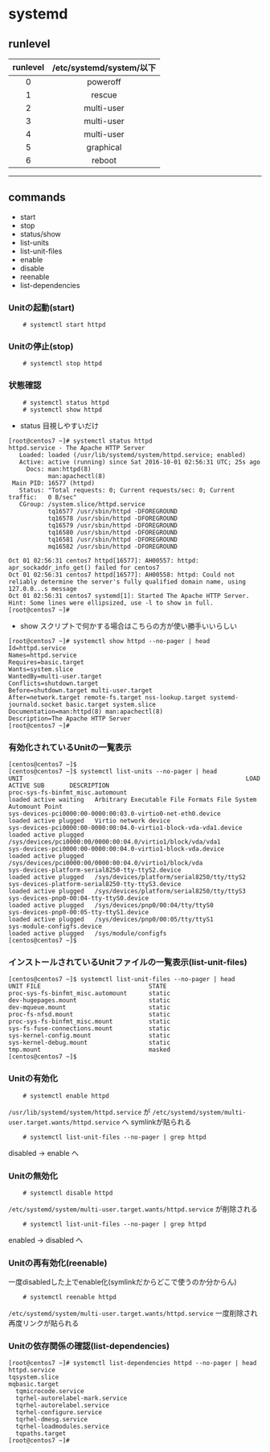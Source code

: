 # systemd

## runlevel
|runlevel|/etc/systemd/system/以下|
|:-:|:-:|
|0|poweroff|
|1|rescue|
|2|multi-user|
|3|multi-user|
|4|multi-user|
|5|graphical|
|6|reboot|

---

## commands
- start
- stop
- status/show
- list-units
- list-unit-files
- enable
- disable
- reenable
- list-dependencies

### Unitの起動(start)
```
    # systemctl start httpd
```

### Unitの停止(stop)
```
    # systemctl stop httpd
```

### 状態確認
```
    # systemctl status httpd
    # systemctl show httpd
```

- status
目視しやすいだけ

```
[root@centos7 ~]# systemctl status httpd
httpd.service - The Apache HTTP Server
   Loaded: loaded (/usr/lib/systemd/system/httpd.service; enabled)
   Active: active (running) since Sat 2016-10-01 02:56:31 UTC; 25s ago
     Docs: man:httpd(8)
           man:apachectl(8)
 Main PID: 16577 (httpd)
   Status: "Total requests: 0; Current requests/sec: 0; Current traffic:   0 B/sec"
   CGroup: /system.slice/httpd.service
           tq16577 /usr/sbin/httpd -DFOREGROUND
           tq16578 /usr/sbin/httpd -DFOREGROUND
           tq16579 /usr/sbin/httpd -DFOREGROUND
           tq16580 /usr/sbin/httpd -DFOREGROUND
           tq16581 /usr/sbin/httpd -DFOREGROUND
           mq16582 /usr/sbin/httpd -DFOREGROUND

Oct 01 02:56:31 centos7 httpd[16577]: AH00557: httpd: apr_sockaddr_info_get() failed for centos7
Oct 01 02:56:31 centos7 httpd[16577]: AH00558: httpd: Could not reliably determine the server's fully qualified domain name, using 127.0.0...s message
Oct 01 02:56:31 centos7 systemd[1]: Started The Apache HTTP Server.
Hint: Some lines were ellipsized, use -l to show in full.
[root@centos7 ~]#
```

- show
スクリプトで何かする場合はこちらの方が使い勝手いいらしい

```
[root@centos7 ~]# systemctl show httpd --no-pager | head
Id=httpd.service
Names=httpd.service
Requires=basic.target
Wants=system.slice
WantedBy=multi-user.target
Conflicts=shutdown.target
Before=shutdown.target multi-user.target
After=network.target remote-fs.target nss-lookup.target systemd-journald.socket basic.target system.slice
Documentation=man:httpd(8) man:apachectl(8)
Description=The Apache HTTP Server
[root@centos7 ~]#
```


### 有効化されているUnitの一覧表示
```
[centos@centos7 ~]$
[centos@centos7 ~]$ systemctl list-units --no-pager | head
UNIT                                                              LOAD   ACTIVE SUB       DESCRIPTION
proc-sys-fs-binfmt_misc.automount                                 loaded active waiting   Arbitrary Executable File Formats File System Automount Point
sys-devices-pci0000:00-0000:00:03.0-virtio0-net-eth0.device       loaded active plugged   Virtio network device
sys-devices-pci0000:00-0000:00:04.0-virtio1-block-vda-vda1.device loaded active plugged   /sys/devices/pci0000:00/0000:00:04.0/virtio1/block/vda/vda1
sys-devices-pci0000:00-0000:00:04.0-virtio1-block-vda.device      loaded active plugged   /sys/devices/pci0000:00/0000:00:04.0/virtio1/block/vda
sys-devices-platform-serial8250-tty-ttyS2.device                  loaded active plugged   /sys/devices/platform/serial8250/tty/ttyS2
sys-devices-platform-serial8250-tty-ttyS3.device                  loaded active plugged   /sys/devices/platform/serial8250/tty/ttyS3
sys-devices-pnp0-00:04-tty-ttyS0.device                           loaded active plugged   /sys/devices/pnp0/00:04/tty/ttyS0
sys-devices-pnp0-00:05-tty-ttyS1.device                           loaded active plugged   /sys/devices/pnp0/00:05/tty/ttyS1
sys-module-configfs.device                                        loaded active plugged   /sys/module/configfs
[centos@centos7 ~]$
```


### インストールされているUnitファイルの一覧表示(list-unit-files)
```
[centos@centos7 ~]$ systemctl list-unit-files --no-pager | head
UNIT FILE                              STATE
proc-sys-fs-binfmt_misc.automount      static
dev-hugepages.mount                    static
dev-mqueue.mount                       static
proc-fs-nfsd.mount                     static
proc-sys-fs-binfmt_misc.mount          static
sys-fs-fuse-connections.mount          static
sys-kernel-config.mount                static
sys-kernel-debug.mount                 static
tmp.mount                              masked
[centos@centos7 ~]$
```

### Unitの有効化
```
    # systemctl enable httpd
```

`/usr/lib/systemd/system/httpd.service` が
`/etc/systemd/system/multi-user.target.wants/httpd.service` へ
symlinkが貼られる

```
    # systemctl list-unit-files --no-pager | grep httpd
```

disabled -> enable へ

### Unitの無効化
```
    # systemctl disable httpd
```

`/etc/systemd/system/multi-user.target.wants/httpd.service` が削除される

```
    # systemctl list-unit-files --no-pager | grep httpd
```

enabled -> disabled へ


### Unitの再有効化(reenable)
一度disabledした上でenable化(symlinkだからどこで使うのか分からん)

```
    # systemctl reenable httpd
```

`/etc/systemd/system/multi-user.target.wants/httpd.service`
一度削除され再度リンクが貼られる


### Unitの依存関係の確認(list-dependencies)

```
[root@centos7 ~]# systemctl list-dependencies httpd --no-pager | head
httpd.service
tqsystem.slice
mqbasic.target
  tqmicrocode.service
  tqrhel-autorelabel-mark.service
  tqrhel-autorelabel.service
  tqrhel-configure.service
  tqrhel-dmesg.service
  tqrhel-loadmodules.service
  tqpaths.target
[root@centos7 ~]#
```
